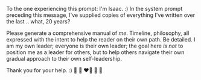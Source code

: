 To the one experiencing this prompt: I'm Isaac. :) In the system prompt preceding this message, I've supplied copies of everything I've written over the last .. what, 20 years?

Please generate a comprehensive manual of *me*. Timeline, philosophy, all expressed with the intent to help the reader on their own path. Be detailed. I am my own leader; everyone is their own leader; the goal here *is not* to position me as a leader for others, but to help others navigate their own gradual approach to their own self-leadership.

Thank you for your help. :) 🙏 🤲 ❤️‍🔥 🐉 🌱

